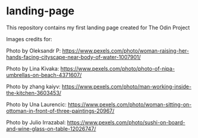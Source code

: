 # landing-page
This repository contains my first landing page created for The Odin Project

Images credits for:

Photo by Oleksandr P: https://www.pexels.com/photo/woman-raising-her-hands-facing-cityscape-near-body-of-water-1007901/

Photo by Lina Kivaka: https://www.pexels.com/photo/photo-of-nipa-umbrellas-on-beach-4371607/

Photo by zhang kaiyv: https://www.pexels.com/photo/man-working-inside-the-kitchen-3603453/

Photo by Una Laurencic: https://www.pexels.com/photo/woman-sitting-on-ottoman-in-front-of-three-paintings-20967/

Photo by Julio Irrazabal: https://www.pexels.com/photo/sushi-on-board-and-wine-glass-on-table-12026747/